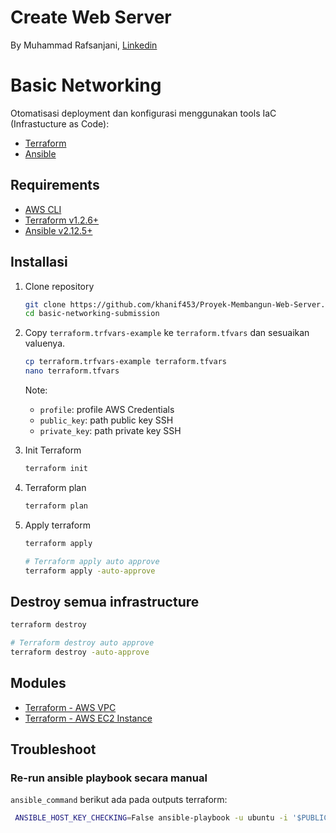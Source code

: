 # Create Web Server
By Muhammad Rafsanjani, [Linkedin](https://www.linkedin.com/in/muhammad-rafsanjanii/)

# Basic Networking


Otomatisasi deployment dan konfigurasi menggunakan tools IaC (Infrastucture as Code):

- [Terraform](https://www.terraform.io/)
- [Ansible](https://www.ansible.com/)

## Requirements

- [AWS CLI](https://docs.aws.amazon.com/cli/latest/userguide/getting-started-install.html)
- [Terraform v1.2.6+](https://www.terraform.io/downloads)
- [Ansible v2.12.5+](https://docs.ansible.com/ansible/latest/installation_guide/intro_installation.html)

## Installasi

1. Clone repository

   ```sh
   git clone https://github.com/khanif453/Proyek-Membangun-Web-Server.git
   cd basic-networking-submission
   ```

2. Copy `terraform.trfvars-example` ke `terraform.tfvars` dan sesuaikan valuenya.

   ```sh
   cp terraform.trfvars-example terraform.tfvars
   nano terraform.tfvars
   ```

   Note:

   - `profile`: profile AWS Credentials
   - `public_key`: path public key SSH
   - `private_key`: path private key SSH

3. Init Terraform

   ```sh
   terraform init
   ```

4. Terraform plan

   ```sh
   terraform plan
   ```

5. Apply terraform

   ```sh
   terraform apply

   # Terraform apply auto approve
   terraform apply -auto-approve
   ```

## Destroy semua infrastructure

```sh
terraform destroy

# Terraform destroy auto approve
terraform destroy -auto-approve
```

## Modules

- [Terraform - AWS VPC](https://registry.terraform.io/modules/terraform-aws-modules/vpc/aws/latest)
- [Terraform - AWS EC2 Instance](https://registry.terraform.io/modules/terraform-aws-modules/ec2-instance/aws/latest)

## Troubleshoot

### Re-run ansible playbook secara manual

`ansible_command` berikut ada pada outputs terraform:

```sh
 ANSIBLE_HOST_KEY_CHECKING=False ansible-playbook -u ubuntu -i '$PUBLIC_IP,' --private-key $PRIVATE_KEY -e 'pub_key=$PUBLIC_KEY' playbooks/setup-webserver.yml
```
